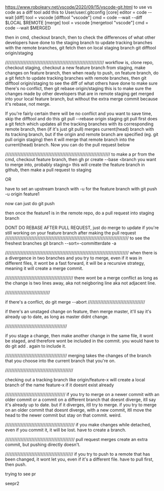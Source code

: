 https://www.roboleary.net/vscode/2020/09/15/vscode-git.html
to use vs code as a diff tool
add this to User/user/.gitconfig
    [core]
  editor = code --wait
[diff]
  tool = vscode
[difftool "vscode"]
  cmd = code --wait --diff $LOCAL $REMOTE
[merge]
  tool = vscode
[mergetool "vscode"]
  cmd = code --wait $MERGED

then in cmd, checkout branch, then to check the differences of what other developers have done to the staging branch
to update tracking branches with the remote branches,
    git fetch
then on local staging branch
    git difftool origin/staging
    
////////////////////////////////////////////////////////////////
workflow is, clone repo, checkout staging, checkout a new feature branch from staging, make changes on feature branch, then when ready to push, on feature branch, do a 
    git fetch
to update tracking branches with remote branches, then 
    git difftool origin/staging
to see the diff of what others have done to make sure there's no conflict, then 
    git rebase origin/staging
this is to make sure the changes made by other developers that are in remote staging get merged into your local feature branch, but without the extra merge commit because it's rebase, not merge.

If you're fairly certain there will be no conflict and you want to save time, skip the difftool and do this
    git pull --rebase origin staging
git pull first does a git fetch which updates all the tracking branches with its corresponding remote branch, then (if it's just git pull) merges current(head) branch with its tracking branch, but if the origin and remote branch are specified (eg. git pull origin staging) then it will merge that remote branch into the current(head) branch.
Now you can do the pull request below

////////////////////////////////////////////////////////////////////
to make a pr from the cmd, checkout feature branch, then
    gh pr create --base <branch you want to merge into, probably staging>
this will create the feature branch in github, then make a pull request to staging

OR 

have to set an upstream branch with -u for the feature branch with
    git push -u origin feature1

now can just do
    git push

then once the feature1 is in the remote repo, do a pull request into staging branch

DONT DO REBASE AFTER PULL REQUEST, just do merge to update if you're still working on your feature branch after making the pull request
////////////////////////////////////////////////////////////////////////////////
to see the freshest branches
    git branch --sort=-committerdate -a


////////////////////////////////////////////////////////////////////////////////
when there is a divergence in two branches and you try to merge, even if it was in different files, it wont be a fast forward, it will be a recursive strategy, meaning it will create a merge commit.

////////////////////////////////////////////
there wont be a merge conflict as long as the change is two lines away, aka not neigboring line aka not adjacent line.

/////////////////////////////

if there's a conflict, do
    git merge --abort
/////////////////////////////////////

if there's an unstaged change on feature, then merge master, it'll say it's already up to date, as long as master didnt change.

////////////////////////////////////////

if you stage a change, then make another change in the same file, it wont be staged, and therefore wont be included in the commit. you would have to do git add . again to include it.


////////////////////////////////////////
merging takes the changes of the branch that you choose into the current branch that you're on.

////////////////////////////////////////////

checking out a tracking branch like origin/feature-x will create a local branch of the name feature-x if it doesnt exist already


///////////////////////////////////////
if you try to merge on a newer commit with an older commit or a commit on a different branch that doesnt diverge, itll say it's already up to date. but if it diverges, itll try to merge.
if you try to merge on an older commit that doesnt diverge, with a new commit, itll move the head to the newer commit but stay on that commit. weird.


/////////////////////////////////////////////
if you make changes while detached, even if you commit it, it will be lost. have to create a branch.


/////////////////////////////////////////////
pull request merges create an extra commit, but pushing directly doesn't.

////////////////////////////////////////////
if you try to push to a remote that has been changed, it wont let you, even if it's a different file. have to pull first, then push.

trying to see pr


seepr2